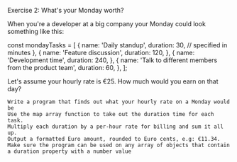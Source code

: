 Exercise 2: What's your Monday worth?

When you're a developer at a big company your Monday could look something like this:

const mondayTasks = [
  {
    name: 'Daily standup',
    duration: 30, // specified in minutes
  },
  {
    name: 'Feature discussion',
    duration: 120,
  },
  {
    name: 'Development time',
    duration: 240,
  },
  {
    name: 'Talk to different members from the product team',
    duration: 60,
  },
];

Let's assume your hourly rate is €25. How much would you earn on that day?

    Write a program that finds out what your hourly rate on a Monday would be
    Use the map array function to take out the duration time for each task.
    Multiply each duration by a per-hour rate for billing and sum it all up.
    Output a formatted Euro amount, rounded to Euro cents, e.g: €11.34.
    Make sure the program can be used on any array of objects that contain a duration property with a number value
